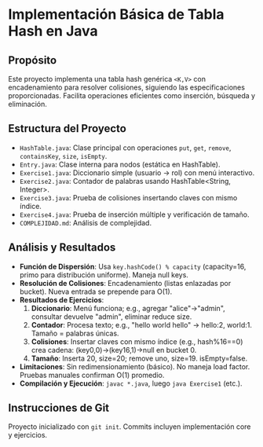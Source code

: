 # Implementación Básica de Tabla Hash en Java

## Propósito
Este proyecto implementa una tabla hash genérica `<K,V>` con encadenamiento para resolver colisiones, siguiendo las especificaciones proporcionadas. Facilita operaciones eficientes como inserción, búsqueda y eliminación.

## Estructura del Proyecto
- `HashTable.java`: Clase principal con operaciones `put`, `get`, `remove`, `containsKey`, `size`, `isEmpty`.
- `Entry.java`: Clase interna para nodos (estática en HashTable).
- `Exercise1.java`: Diccionario simple (usuario → rol) con menú interactivo.
- `Exercise2.java`: Contador de palabras usando HashTable<String, Integer>.
- `Exercise3.java`: Prueba de colisiones insertando claves con mismo índice.
- `Exercise4.java`: Prueba de inserción múltiple y verificación de tamaño.
- `COMPLEJIDAD.md`: Análisis de complejidad.

## Análisis y Resultados
- **Función de Dispersión**: Usa `key.hashCode() % capacity` (capacity=16, primo para distribución uniforme). Maneja null keys.
- **Resolución de Colisiones**: Encadenamiento (listas enlazadas por bucket). Nueva entrada se prepende para O(1).
- **Resultados de Ejercicios**:
    1. **Diccionario**: Menú funciona; e.g., agregar "alice"->"admin", consultar devuelve "admin", eliminar reduce size.
    2. **Contador**: Procesa texto; e.g., "hello world hello" → hello:2, world:1. Tamaño = palabras únicas.
    3. **Colisiones**: Insertar claves con mismo índice (e.g., hash%16==0) crea cadena: (key0,0)->(key16,1)->null en bucket 0.
    4. **Tamaño**: Inserta 20, size=20; remove uno, size=19. isEmpty=false.
- **Limitaciones**: Sin redimensionamiento (básico). No maneja load factor. Pruebas manuales confirman O(1) promedio.
- **Compilación y Ejecución**: `javac *.java`, luego `java Exercise1` (etc.).

## Instrucciones de Git
Proyecto inicializado con `git init`. Commits incluyen implementación core y ejercicios.